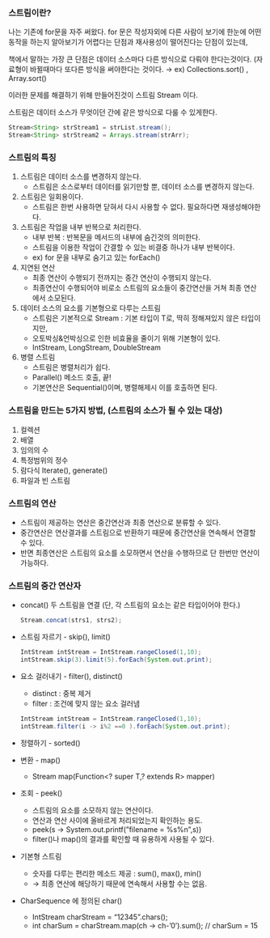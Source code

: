 ### 스트림이란?

나는 기존에 for문을 자주 써왔다. for 문은 작성자외에 다른 사람이 보기에 한눈에 어떤 동작을 하는지 알아보기가 어렵다는 단점과 재사용성이 떨어진다는 단점이 있는데,

책에서 말하는 가장 큰 단점은 데이터 소스마다 다른 방식으로 다뤄야 한다는것이다. (자료형이 바뀔때마다 또다른 방식을 써야한다는 것이다. → ex) Collections.sort() , Array.sort()

이러한 문제를 해결하기 위해 만들어진것이 스트림 Stream 이다.

스트림은 데이터 소스가 무엇이던 간에 같은 방식으로 다룰 수 있게한다.

```java
Stream<String> strStream1 = strList.stream();
Stream<String> strStream2 = Arrays.stream(strArr);
```

### 스트림의 특징

1. 스트림은 데이터 소스를 변경하지 않는다.
    - 스트림은 소스로부터 데이터를 읽기만할 뿐, 데이터 소스를 변경하지 않는다.
2. 스트림은 일회용이다.
    - 스트림은 한번 사용하면 닫혀서 다시 사용할 수 없다. 필요하다면 재생성해야한다.
3. 스트림은 작업을 내부 반복으로 처리한다.
    - 내부 반복 : 반복문을 메서드의 내부에 숨긴것의 의미한다.
    - 스트림을 이용한 작업이 간결할 수 있는 비결중 하나가 내부 반복이다.
    - ex) for 문을 내부로 숨기고 있는 forEach()
4. 지연된 연산
    - 최종 연산이 수행되기 전까지는 중간 연산이 수행되지 않는다.
    - 최종연산이 수행되어야 비로소 스트림의 요소들이 중간연산을 거쳐 최종 연산에서 소모된다.
5. 데이터 소스의 요소를 기본형으로 다루는 스트림
    - 스트림은 기본적으로 Stream<T>  : 기본 타입이 T로, 딱히 정해져있지 않은 타입이지만,
    - 오토박싱&언박싱으로 인한 비효율을 줄이기 위해 기본형이 있다.
    - IntStream, LongStream, DoubleStream
6. 병렬 스트림
    - 스트림은 병렬처리가 쉽다.
    - Parallel() 메소드 호출, 끝!
    - 기본연산은 Sequential()이며, 병렬해제시 이를 호출하면 된다.

### 스트림을 만드는 5가지 방법, (스트림의 소스가 될 수 있는 대상)

1. 컬렉션
2. 배열
3. 임의의 수
4. 특정범위의 정수
5. 람다식 Iterate(), generate()
6. 파일과 빈 스트림

### 스트림의 연산

- 스트림이 제공하는 연산은 중간연산과 최종 연산으로 분류할 수 있다.
- 중간연산은 연산결과를 스트림으로 반환하기 때문에 중간연산을 연속해서 연결할 수 있다.
- 반면 최종연산은 스트림의 요소를 소모하면서 연산을 수행하므로 단 한번만 연산이 가능하다.

### 스트림의 중간 연산자

- concat() 두 스트림을 연결 (단, 각 스트림의 요소는 같은 타입이어야 한다.)

    ```java
    Stream.concat(strs1, strs2);
    ```

- 스트림 자르기 - skip(), limit()

    ```java
    IntStream intStream = IntStream.rangeClosed(1,10);
    intStream.skip(3).limit(5).forEach(System.out.print);
    ```

- 요소 걸러내기 - filter(), distinct()
   - distinct : 중복 제거
   - filter : 조건에 맞지 않는 요소 걸러냄

    ```java
    IntStream intStream = IntStream.rangeClosed(1,10);
    intStream.filter(i -> i%2 ==0 ).forEach(System.out.print);
    ```

- 정렬하기 - sorted()
- 변환 - map()
   - Stream<R> map(Function<? super T,? extends R> mapper)
- 조회 - peek()
   - 스트림의 요소를 소모하지 않는 연산이다.
   - 연산과 연산 사이에 올바르게 처리되었는지 확인하는 용도.
   - peek(s → System.out.printf(”filename = %s%n”,s))
   - filter()나 map()의 결과를 확인할 때 유용하게 사용될 수 있다.
- 기본형 스트림
   - 숫자를 다루는 편리한 메소드 제공 : sum(), max(), min()
   - → 최종 연산에 해당하기 때문에 연속해서 사용할 수는 없음.
- CharSequence 에 정의된 char()
   - IntStream charStream = “12345”.chars();
   - int charSum = charStream.map(ch → ch-’0’).sum(); // charSum = 15